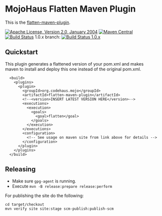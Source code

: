 # MojoHaus Flatten Maven Plugin

This is the [flatten-maven-plugin](http://www.mojohaus.org/flatten-maven-plugin/).
 
[![Apache License, Version 2.0, January 2004](https://img.shields.io/github/license/mojohaus/versions-maven-plugin.svg?label=License)](http://www.apache.org/licenses/)
[![Maven Central](https://img.shields.io/maven-central/v/org.codehaus.mojo/flatten-maven-plugin.svg?label=Maven%20Central)](http://search.maven.org/#search%7Cga%7C1%7Cflatten-maven-plugin)
[![Build Status](https://travis-ci.org/mojohaus/flatten-maven-plugin.svg?branch=master)](https://travis-ci.org/mojohaus/flatten-maven-plugin)
1.0.x branch: [![Build Status 1.0.x](https://travis-ci.org/mojohaus/flatten-maven-plugin.svg?branch=1.0.x)](https://travis-ci.org/mojohaus/flatten-maven-plugin)

## Quickstart
This plugin generates a flattened version of your pom.xml and makes maven to install and deploy this one instead of the original pom.xml.
```
  <build>
    <plugins>
      <plugin>
        <groupId>org.codehaus.mojo</groupId>
        <artifactId>flatten-maven-plugin</artifactId>
        <!--<version>INSERT LATEST VERSION HERE</version>-->
        <executions>
          <execution>
            <goals>
              <goal>flatten</goal>
            </goals>
          </execution>
        </executions>
        <configuration>
          <!-- See usage on maven site from link above for details -->
        </configuration>
      </plugin>
    </plugins>
  </build>
```

## Releasing

* Make sure `gpg-agent` is running.
* Execute `mvn -B release:prepare release:perform`

For publishing the site do the following:

```
cd target/checkout
mvn verify site site:stage scm-publish:publish-scm
```
